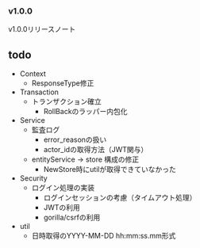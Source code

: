 ### v1.0.0

v1.0.0リリースノート

## todo
* Context
  * ResponseType修正
* Transaction
  * トランザクション確立
    * RollBackのラッパー内包化
* Service
  * 監査ログ
    * error_reasonの扱い
    * actor_idの取得方法（JWT関与）
  * entityService → store 構成の修正
    * NewStore時にutilが取得できていなかった
* Security
  * ログイン処理の実装
    * ログインセッションの考慮（タイムアウト処理）
    * JWTの利用
    * gorilla/csrfの利用
* util
  * 日時取得のYYYY-MM-DD hh:mm:ss.mm形式

